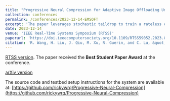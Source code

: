 ```yaml
---
title: "Progressive Neural Compression for Adaptive Image Offloading Under Timing Constraints"
collection: conferences
permalink: /conferences/2023-12-14-EMSOFT
excerpt: 'The paper leverages stochastic taildrop to train a rateless encoder that prioritizes transmissions of features of greater importance for inference tasks, e.g., classification. This ensures robust performance even in the presence of severe bandwidth fluctuations.'
date: 2023-12-14
venue: 'IEEE Real-Time Systems Symposium (RTSS)'
paperurl: 'https://doi.ieeecomputersociety.org/10.1109/RTSS59052.2023.00020'
citation: 'R. Wang, H. Liu, J. Qiu, M. Xu, R. Guerin, and C. Lu, &quot;Progressive Neural Compression for Adaptive Image Offloading Under Timing Constraints.&quot; 2023 IEEE Real-Time Systems Symposium (RTSS), December 2023, Taipei, Taiwan'
---
```



[RTSS version](https://doi.ieeecomputersociety.org/10.1109/RTSS59052.2023.00020).  The paper received the **Best Student Paper Award** at the conference.

[arXiv version](https://doi.org/10.48550/arXiv.2310.05306)

The source code and testbed setup instructions for the system are available at: [https://github.com/rickywrq/Progressive-Neural-Compression](https://github.com/rickywrq/Progressive-Neural-Compression) 
